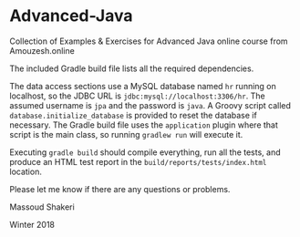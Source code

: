 # Advanced-Java
Collection of Examples &amp; Exercises for Advanced Java online course from Amouzesh.online

The included Gradle build file lists all the required dependencies.

The data access sections use a MySQL database named `hr` running on localhost,
so the JDBC URL is `jdbc:mysql://localhost:3306/hr`. The assumed username is
 `jpa` and the password is `java`. A Groovy script called
 `database.initialize_database` is provided to reset the database if necessary.
 The Gradle build file uses the `application` plugin where that script is the
 main class, so running `gradlew run` will execute it.

Executing `gradle build` should compile everything, run all the tests,
and produce an HTML test report in the `build/reports/tests/index.html`
location.

Please let me know if there are any questions or problems.

Massoud Shakeri

Winter 2018
